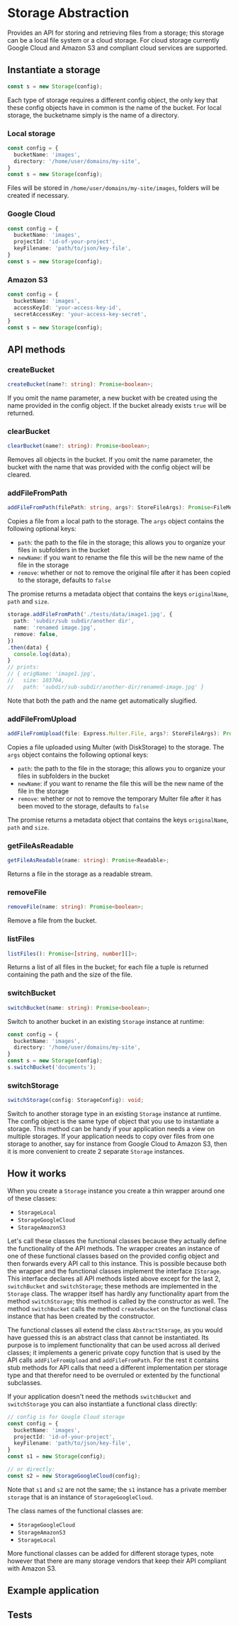# Storage Abstraction

Provides an API for storing and retrieving files from a storage; this storage can be a local file system or a cloud storage. For cloud storage currently Google Cloud and Amazon S3 and compliant cloud services are supported.

## Instantiate a storage

```javascript
const s = new Storage(config);
```

Each type of storage requires a different config object, the only key that these config objects have in common is the name of the bucket. For local storage, the bucketname simply is the name of a directory.

### Local storage
```typescript
const config = {
  bucketName: 'images',
  directory: '/home/user/domains/my-site',
}
const s = new Storage(config); 
```
Files will be stored in `/home/user/domains/my-site/images`, folders will be created if necessary.

### Google Cloud
```typescript
const config = {
  bucketName: 'images',
  projectId: 'id-of-your-project',
  keyFilename: 'path/to/json/key-file',
}
const s = new Storage(config); 
```

### Amazon S3
```typescript
const config = {
  bucketName: 'images',
  accessKeyId: 'your-access-key-id',
  secretAccessKey: 'your-access-key-secret',
}
const s = new Storage(config); 
```

## API methods

### createBucket
```typescript
createBucket(name?: string): Promise<boolean>;
```
If you omit the name parameter, a new bucket with be created using the name provided in the config object. If the bucket already exists `true` will be returned.

### clearBucket
```typescript
clearBucket(name?: string): Promise<boolean>;
```
Removes all objects in the bucket. If you omit the name parameter, the bucket with the name that was provided with the config object will be cleared.

### addFileFromPath
```typescript
addFileFromPath(filePath: string, args?: StoreFileArgs): Promise<FileMetaData>;
```
Copies a file from a local path to the storage. The `args` object contains the following optional keys:
- `path`: the path to the file in the storage; this allows you to organize your files in subfolders in the bucket
- `newName`: if you want to rename the file this will be the new name of the file in the storage
- `remove`: whether or not to remove the original file after it has been copied to the storage, defaults to `false`

The promise returns a metadata object that contains the keys `originalName`, `path` and `size`.

```typescript
storage.addFileFromPath('./tests/data/image1.jpg', {
  path: 'subdir/sub subdir/another dir',
  name: 'renamed image.jpg',
  remove: false,
})
.then(data) {
  console.log(data);
}
// prints:
// { origName: 'image1.jpg',
//   size: 103704,
//   path: 'subdir/sub-subdir/another-dir/renamed-image.jpg' }
```

Note that both the path and the name get automatically slugified.

### addFileFromUpload
```typescript
addFileFromUpload(file: Express.Multer.File, args?: StoreFileArgs): Promise<FileMetaData>;
```
Copies a file uploaded using Multer (with DiskStorage) to the storage. The `args` object contains the following optional keys:
- `path`: the path to the file in the storage; this allows you to organize your files in subfolders in the bucket
- `newName`: if you want to rename the file this will be the new name of the file in the storage
- `remove`: whether or not to remove the temporary Multer file after it has been moved to the storage, defaults to `false`

The promise returns a metadata object that contains the keys `originalName`, `path` and `size`.

### getFileAsReadable
```typescript
getFileAsReadable(name: string): Promise<Readable>;
```
Returns a file in the storage as a readable stream.

### removeFile
```typescript
removeFile(name: string): Promise<boolean>;
```
Remove a file from the bucket.

### listFiles
```typescript
listFiles(): Promise<[string, number][]>;
```
Returns a list of all files in the bucket; for each file a tuple is returned containing the path and the size of the file.

### switchBucket
```typescript
switchBucket(name: string): Promise<boolean>;
```
Switch to another bucket in an existing `Storage` instance at runtime:
```typescript
const config = {
  bucketName: 'images',
  directory: '/home/user/domains/my-site',
}
const s = new Storage(config); 
s.switchBucket('documents');
```
### switchStorage
```typescript
switchStorage(config: StorageConfig): void;
```
Switch to another storage type in an existing `Storage` instance at runtime. The config object is the same type of object that you use to instantiate a storage. This method can be handy if your application needs a view on multiple storages. If your application needs to copy over files from one storage to another, say for instance from Google Cloud to Amazon S3, then it is more convenient to create 2 separate `Storage` instances.


## How it works

When you create a `Storage` instance you create a thin wrapper around one of these classes:

- `StorageLocal`
- `StorageGoogleCloud`
- `StorageAmazonS3`

Let's call these classes the functional classes because they actually define the functionality of the API methods. The wrapper creates an instance of one of these functional classes based on the provided config object and then forwards every API call to this instance. This is possible because both the wrapper and the functional classes implement the interface `IStorage`. This interface declares all API methods listed above except for the last 2, `switchBucket` and `switchStorage`; these methods are implemented in the `Storage` class. The wrapper itself has hardly any functionality apart from the method `switchStorage`; this method is called by the constructor as well. The method `switchBucket` calls the method `createBucket` on the functional class instance that has been created by the constructor.

The functional classes all extend the class `AbstractStorage`, as you would have guessed this is an abstract class that cannot be instantiated. Its purpose is to implement functionality that can be used across all derived classes; it implements a generic private copy function that is used by the API calls `addFileFromUpload` and `addFileFromPath`. For the rest it contains stub methods for API calls that need a different implementation per storage type and that therefor need to be overruled or extented by the functional subclasses.

If your application doesn't need the methods `switchBucket` and `switchStorage` you can also instantiate a functional class directly:

```typescript
// config is for Google Cloud storage
const config = {
  bucketName: 'images',
  projectId: 'id-of-your-project',
  keyFilename: 'path/to/json/key-file',
}
const s1 = new Storage(config); 

// or directly:
const s2 = new StorageGoogleCloud(config);
```
Note that `s1` and `s2` are not the same; the `s1` instance has a private member `storage` that is an instance of `StorageGoogleCloud`. 

The class names of the functional classes are:

- `StorageGoogleCloud`
- `StorageAmazonS3`
- `StorageLocal`

More functional classes can be added for different storage types, note however that there are many storage vendors that keep their API compliant with Amazon S3.

## Example application

## Tests